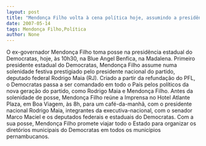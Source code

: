 ```yaml
---
layout: post
title: "Mendonça Filho volta à cena política hoje, assumindo a presidência dos Democratas"
date: 2007-05-14
tags: Mendonça Filho,Política
author: None
---
```

O ex-governador Mendon&ccedil;a Filho toma posse na presid&ecirc;ncia estadual do Democratas, hoje, &agrave;s 10h30, na Blue Angel Benfica, na Madalena.
Primeiro presidente estadual do Democratas, Mendon&ccedil;a Filho assume numa solenidade festiva prestigiado pelo presidente nacional do partido, deputado federal Rodrigo Maia (RJ). 
Criado a partir da refunda&ccedil;&atilde;o do PFL, o Democratas passa a ser comandado em todo o Pa&iacute;s pelos pol&iacute;ticos da nova gera&ccedil;&atilde;o do partido, como Rodrigo Maia e Mendon&ccedil;a Filho. 
Antes da solenidade de posse, Mendon&ccedil;a Filho re&uacute;ne a Imprensa no Hotel Atlante Plaza, em Boa Viagem, &agrave;s 8h, para um caf&eacute;-da-manh&atilde;, com o presidente nacional Rodrigo Maia, integrantes da executiva-nacional, com o senador Marco Maciel e os deputados federais e estaduais do Democratas. 
Com a sua posse, Mendon&ccedil;a Filho promete viajar todo o Estado para organizar os diret&oacute;rios municipais do Democratas em todos os munic&iacute;pios pernambucanos.  